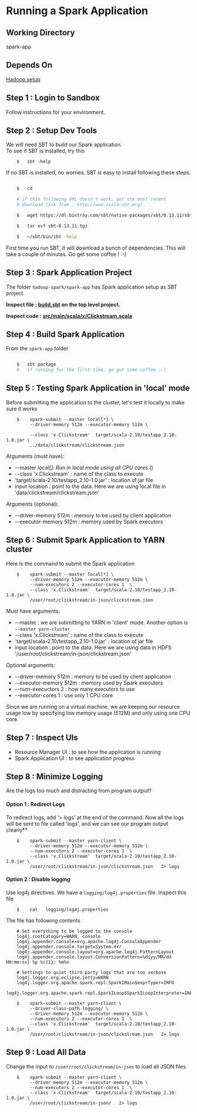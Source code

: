 # Running a Spark Application

## Working Directory
spark-app

## Depends On
[Hadoop setup](../hadoop-setup/README.md)

## Step 1 : Login to Sandbox
Follow instructions for your environment.

## Step 2 : Setup Dev Tools
We will need SBT to build our Spark application.  
To see if SBT is installed, try this
```
    $   sbt -help
```

If no SBT is installed, no worries.  SBT is easy to install following these steps.
```bash

    $   cd

    # if this following URL doesn't work, get the most recent 
    # download link from : http://www.scala-sbt.org/

    $   wget https://dl.bintray.com/sbt/native-packages/sbt/0.13.11/sbt-0.13.11.tgz

    $   tar xvf sbt-0.13.11.tgz

    $   ~/sbt/bin/sbt -help
```

First time you run SBT, it will download a bunch of dependencies.  This will take a couple of minutes.  Go get some coffee ! :-)


## Step 3 : Spark Application Project
The folder  `hadoop-spark/spark-app` has Spark application setup as SBT project.  

**Inspect file : [build.sbt](build.sbt) on the top level project.** 

**Inspect code : [src/main/scala/x/Clickstream.scala](src/main/scala/x/Clickstream.scala)**

## Step 4 : Build Spark Application
From the `spark-app` folder

```bash

    $   sbt package
    #   if running for the first time, go get some coffee :-)
```


## Step 5 : Testing Spark Application in 'local' mode
Before submitting the application to the cluster, let's test it locally to make sure it works

```
    $    spark-submit --master local[*] \
         --driver-memory 512m --executor-memory 512m \
        
         --class 'x.Clickstream'  target/scala-2.10/testapp_2.10-1.0.jar \
         ../data/clickstream/clickstream.json
```

Arguments (must have):
* --master local[*]: Run in local mode using all CPU cores (*)
* --class 'x.Clickstream' : name of the class to execute
* 'target/scala-2.10/testapp_2.10-1.0.jar' : location of jar file
* input location : point to the data.  Here we are using local file in 'data/clickstream/clickstream.json'

Arguments (optional):
* --driver-memory 512m  : memory to be used by client application
* --executor-memory 512m : memory used by Spark executors


## Step 6 : Submit Spark Application to YARN cluster
Here is the command to submit the Spark application

```
    $    spark-submit --master local[*] \
         --driver-memory 512m --executor-memory 512m \
         --num-executors 2 --executor-cores 1  \
         --class 'x.Clickstream'  target/scala-2.10/testapp_2.10-1.0.jar \
         /user/root/clickstream/in-json/clickstream.json
```



Must have arguments:
* --master : we are submitting to YARN in 'client' mode.  Another option is `--master yarn-cluster`
* --class 'x.Clickstream' : name of the class to execute
* 'target/scala-2.10/testapp_2.10-1.0.jar' : location of jar file
* input location : point to the data.  Here we are using data in HDFS '/user/root/clickstream/in-json/clickstream.json'

Optional arguments:
* --driver-memory 512m  : memory to be used by client application
* --executor-memory 512m : memory used by Spark executors
* --num-execuctors 2 : how many executors to use
* --executor-cores 1 : use only 1 CPU core

Since we are running on a virtual machine, we are keeping our resource usage low by specifying low memory usage (512M) and only using one CPU core.


## Step 7 : Inspect UIs
* Resource Manager UI : to see how the application is running
* Spark Application UI : to see application progress

## Step 8 : Minimize Logging
Are the logs too much and distracting from program output?

#### Option 1 :  Redirect Logs
To redirect logs, add  '> logs' at the end of the command.  Now all the logs will be sent to file called 'logs', and we can see our program output clearly**

```
    $    spark-submit --master yarn-client \
         --driver-memory 512m --executor-memory 512m \
         --num-executors 2 --executor-cores 1  \
         --class 'x.Clickstream'  target/scala-2.10/testapp_2.10-1.0.jar \
         /user/root/clickstream/in-json/clickstream.json   2> logs

```

#### Option 2 :  Disable logging
Use  log4j directives.
We have a `logging/log4j.properties` file.  Inspect this file

```
    $    cat   logging/log4j.properties
```


The file has following contents
```
    # Set everything to be logged to the console
    log4j.rootCategory=WARN, console
    log4j.appender.console=org.apache.log4j.ConsoleAppender
    log4j.appender.console.target=System.err
    log4j.appender.console.layout=org.apache.log4j.PatternLayout
    log4j.appender.console.layout.ConversionPattern=%d{yy/MM/dd HH:mm:ss} %p %c{1}: %m%n
    
    # Settings to quiet third party logs that are too verbose
    log4j.logger.org.eclipse.jetty=WARN
    log4j.logger.org.apache.spark.repl.SparkIMain$exprTyper=INFO
    log4j.logger.org.apache.spark.repl.SparkILoop$SparkILoopInterpreter=INFO
```



```
    $    spark-submit --master yarn-client \
         --driver-class-path logging/ \
         --driver-memory 512m --executor-memory 512m \
         --num-executors 2 --executor-cores 1  \
         --class 'x.Clickstream'  target/scala-2.10/testapp_2.10-1.0.jar \
         /user/root/clickstream/in-json/clickstream.json   2> logs
```

## Step 9 : Load All Data
Change the input to `/user/root/clickstream/in-json` to load all JSON files.

```
    $    spark-submit --master yarn-client \
         --driver-memory 512m --executor-memory 512m \
         --num-executors 2 --executor-cores 1  \
         --class 'x.Clickstream'  target/scala-2.10/testapp_2.10-1.0.jar \
         /user/root/clickstream/in-json/   2> logs

```
